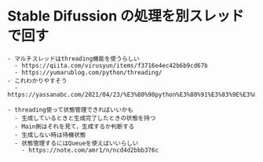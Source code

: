# Stable Difussion の処理を別スレッドで回す
    - マルチスレッドはthreading機能を使うらしい
      - https://qiita.com/virusyun/items/f3716e4ec42b6b9cd67b
      - https://yumarublog.com/python/threading/
    - これわかりやすそう
      - https://yassanabc.com/2021/04/23/%E3%80%90python%E3%80%91%E3%83%9E%E3%83%AB%E3%83%81%E3%82%B9%E3%83%AC%E3%83%83%E3%83%89%E3%81%AE%E4%BD%BF%E3%81%84%E6%96%B9%E3%80%90thread%E3%80%91/

    - threading使って状態管理できればいいかも
      - 生成しているときと生成完了したときの状態を持つ
      - Main側はそれを見て，生成するか判断する
      - 生成しない時は待機状態
      - 状態管理するにはQueueを使えばいいらしい
        - https://note.com/amr1/n/ncd4d2bbb376c